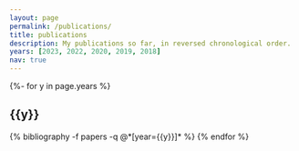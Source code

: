```yaml
---
layout: page
permalink: /publications/
title: publications
description: My publications so far, in reversed chronological order.
years: [2023, 2022, 2020, 2019, 2018]
nav: true
---
```

<!-- _pages/publications.md -->
<div class="publications">

{%- for y in page.years %}
  <h2 class="year">{{y}}</h2>
  {% bibliography -f papers -q @*[year={{y}}]* %}
{% endfor %}

</div>
